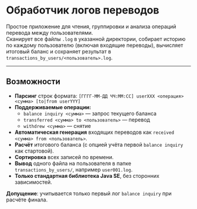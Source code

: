 # Обработчик логов переводов

Простое приложение для чтения, группировки и анализа операций перевода между пользователями.  
Сканирует все файлы `.log` в указанной директории, собирает историю по каждому пользователю (включая входящие переводы), вычисляет итоговый баланс и сохраняет результат в `transactions_by_users/<пользователь>.log`.

---

## Возможности

- **Парсинг** строк формата:  `[ГГГГ-MM-ДД ЧЧ:ММ:СС] userXXX <операция> <сумма> [to|from userYYY]`
- **Поддерживаемые операции:** 
  - `balance inquiry <сумма>` — запрос текущего баланса  
  - `transferred <сумма> to <пользователь>` — перевод  
  - `withdrew <сумма>` — снятие  
- **Автоматическая генерация** входящих переводов как `received <сумма> from <пользователь>`.  
- **Расчёт** итогового баланса (с опцией учёта первой `balance inquiry` как стартовой).  
- **Сортировка** всех записей по времени.  
- **Вывод** одного файла на пользователя в папке `transactions_by_users/`, например `user001.log`.  
- **Только стандартная библиотека Java SE**, без сторонних зависимостей.

**Допущение**: учитывается только первый лог `balance inquiry` при расчёте финала.
